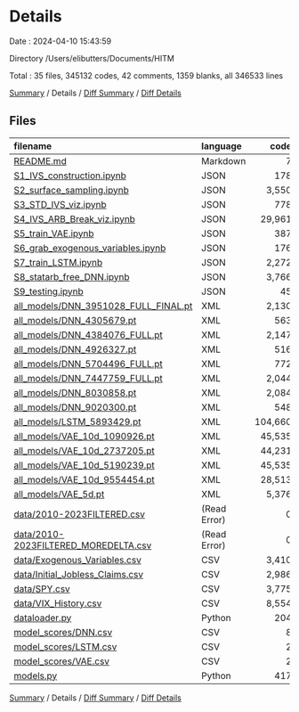 # Details

Date : 2024-04-10 15:43:59

Directory /Users/elibutters/Documents/HITM

Total : 35 files,  345132 codes, 42 comments, 1359 blanks, all 346533 lines

[Summary](results.md) / Details / [Diff Summary](diff.md) / [Diff Details](diff-details.md)

## Files
| filename | language | code | comment | blank | total |
| :--- | :--- | ---: | ---: | ---: | ---: |
| [README.md](/README.md) | Markdown | 7 | 0 | 2 | 9 |
| [S1_IVS_construction.ipynb](/S1_IVS_construction.ipynb) | JSON | 178 | 0 | 1 | 179 |
| [S2_surface_sampling.ipynb](/S2_surface_sampling.ipynb) | JSON | 3,550 | 0 | 1 | 3,551 |
| [S3_STD_IVS_viz.ipynb](/S3_STD_IVS_viz.ipynb) | JSON | 778 | 0 | 1 | 779 |
| [S4_IVS_ARB_Break_viz.ipynb](/S4_IVS_ARB_Break_viz.ipynb) | JSON | 29,961 | 0 | 1 | 29,962 |
| [S5_train_VAE.ipynb](/S5_train_VAE.ipynb) | JSON | 387 | 0 | 1 | 388 |
| [S6_grab_exogenous_variables.ipynb](/S6_grab_exogenous_variables.ipynb) | JSON | 176 | 0 | 1 | 177 |
| [S7_train_LSTM.ipynb](/S7_train_LSTM.ipynb) | JSON | 2,272 | 0 | 1 | 2,273 |
| [S8_statarb_free_DNN.ipynb](/S8_statarb_free_DNN.ipynb) | JSON | 3,766 | 0 | 1 | 3,767 |
| [S9_testing.ipynb](/S9_testing.ipynb) | JSON | 45 | 0 | 1 | 46 |
| [all_models/DNN_3951028_FULL_FINAL.pt](/all_models/DNN_3951028_FULL_FINAL.pt) | XML | 2,130 | 0 | 7 | 2,137 |
| [all_models/DNN_4305679.pt](/all_models/DNN_4305679.pt) | XML | 563 | 0 | 1 | 564 |
| [all_models/DNN_4384076_FULL.pt](/all_models/DNN_4384076_FULL.pt) | XML | 2,147 | 0 | 11 | 2,158 |
| [all_models/DNN_4926327.pt](/all_models/DNN_4926327.pt) | XML | 516 | 0 | 3 | 519 |
| [all_models/DNN_5704496_FULL.pt](/all_models/DNN_5704496_FULL.pt) | XML | 772 | 0 | 3 | 775 |
| [all_models/DNN_7447759_FULL.pt](/all_models/DNN_7447759_FULL.pt) | XML | 2,044 | 0 | 8 | 2,052 |
| [all_models/DNN_8030858.pt](/all_models/DNN_8030858.pt) | XML | 2,084 | 0 | 9 | 2,093 |
| [all_models/DNN_9020300.pt](/all_models/DNN_9020300.pt) | XML | 548 | 0 | 6 | 554 |
| [all_models/LSTM_5893429.pt](/all_models/LSTM_5893429.pt) | XML | 104,660 | 0 | 443 | 105,103 |
| [all_models/VAE_10d_1090926.pt](/all_models/VAE_10d_1090926.pt) | XML | 45,535 | 0 | 192 | 45,727 |
| [all_models/VAE_10d_2737205.pt](/all_models/VAE_10d_2737205.pt) | XML | 44,231 | 0 | 149 | 44,380 |
| [all_models/VAE_10d_5190239.pt](/all_models/VAE_10d_5190239.pt) | XML | 45,535 | 0 | 192 | 45,727 |
| [all_models/VAE_10d_9554454.pt](/all_models/VAE_10d_9554454.pt) | XML | 28,513 | 0 | 123 | 28,636 |
| [all_models/VAE_5d.pt](/all_models/VAE_5d.pt) | XML | 5,376 | 0 | 20 | 5,396 |
| [data/2010-2023FILTERED.csv](/data/2010-2023FILTERED.csv) | (Read Error) | 0 | 0 | 0 | 0 |
| [data/2010-2023FILTERED_MOREDELTA.csv](/data/2010-2023FILTERED_MOREDELTA.csv) | (Read Error) | 0 | 0 | 0 | 0 |
| [data/Exogenous_Variables.csv](/data/Exogenous_Variables.csv) | CSV | 3,410 | 0 | 1 | 3,411 |
| [data/Initial_Jobless_Claims.csv](/data/Initial_Jobless_Claims.csv) | CSV | 2,986 | 0 | 1 | 2,987 |
| [data/SPY.csv](/data/SPY.csv) | CSV | 3,775 | 0 | 0 | 3,775 |
| [data/VIX_History.csv](/data/VIX_History.csv) | CSV | 8,554 | 0 | 1 | 8,555 |
| [dataloader.py](/dataloader.py) | Python | 204 | 10 | 56 | 270 |
| [model_scores/DNN.csv](/model_scores/DNN.csv) | CSV | 8 | 0 | 1 | 9 |
| [model_scores/LSTM.csv](/model_scores/LSTM.csv) | CSV | 2 | 0 | 1 | 3 |
| [model_scores/VAE.csv](/model_scores/VAE.csv) | CSV | 2 | 0 | 1 | 3 |
| [models.py](/models.py) | Python | 417 | 32 | 119 | 568 |

[Summary](results.md) / Details / [Diff Summary](diff.md) / [Diff Details](diff-details.md)